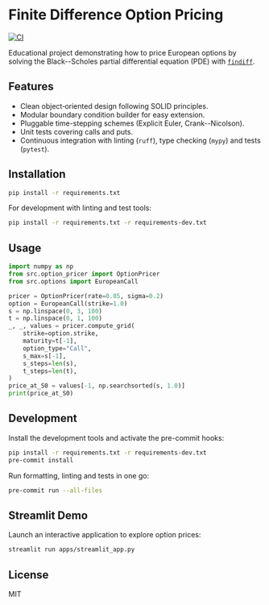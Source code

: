 # Finite Difference Option Pricing

[![CI](https://github.com/PLACEHOLDER/finite_difference_options/actions/workflows/ci.yml/badge.svg)](https://github.com/PLACEHOLDER/finite_difference_options/actions/workflows/ci.yml)

Educational project demonstrating how to price European options by solving
the Black--Scholes partial differential equation (PDE) with
[`findiff`](https://github.com/findiff/findiff).

## Features

- Clean object‑oriented design following SOLID principles.
- Modular boundary condition builder for easy extension.
- Pluggable time-stepping schemes (Explicit Euler, Crank--Nicolson).
- Unit tests covering calls and puts.
- Continuous integration with linting (`ruff`), type checking (`mypy`) and tests (`pytest`).

## Installation

```bash
pip install -r requirements.txt
```

For development with linting and test tools:

```bash
pip install -r requirements.txt -r requirements-dev.txt
```

## Usage

```python
import numpy as np
from src.option_pricer import OptionPricer
from src.options import EuropeanCall

pricer = OptionPricer(rate=0.05, sigma=0.2)
option = EuropeanCall(strike=1.0)
s = np.linspace(0, 3, 100)
t = np.linspace(0, 1, 100)
_, _, values = pricer.compute_grid(
    strike=option.strike,
    maturity=t[-1],
    option_type="Call",
    s_max=s[-1],
    s_steps=len(s),
    t_steps=len(t),
)
price_at_S0 = values[-1, np.searchsorted(s, 1.0)]
print(price_at_S0)
```

## Development

Install the development tools and activate the pre-commit hooks:

```bash
pip install -r requirements.txt -r requirements-dev.txt
pre-commit install
```

Run formatting, linting and tests in one go:

```bash
pre-commit run --all-files
```

## Streamlit Demo

Launch an interactive application to explore option prices:

```bash
streamlit run apps/streamlit_app.py
```

## License

MIT
